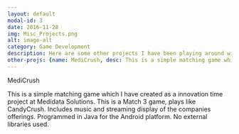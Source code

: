 ```yaml
---
layout: default
modal-id: 3
date: 2016-11-28
img: Misc_Projects.png
alt: image-alt
category: Game Development
description: Here are some other projects I have been playing around with. 
other-projs: {name: MediCrush, desc: This is a simple matching game which I have created as a innovation time project at Medidata Solutions.  This is a Match 3 game, plays like CandyCrush. Includes music and streaming display of the companies offerings.  Programmed in Java for the Android platform.  No external libraries used., image: mediCrush.PNG} 
---
```


MediCrush
 
This is a simple matching game which I have created as a innovation time project at Medidata Solutions.  This is a Match 3 game, plays like CandyCrush. Includes music and streaming display of the companies offerings.  Programmed in Java for the Android platform.  No external libraries used.